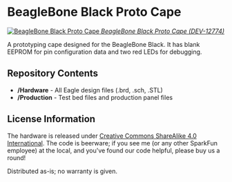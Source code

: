 BeagleBone Black Proto Cape
===========================

[![BeagleBone Black Proto Cape](https://cdn.sparkfun.com//assets/parts/9/5/5/9/12774-02.jpg)
*BeagleBone Black Proto Cape (DEV-12774)*](https://www.sparkfun.com/products/12774)
 
 A prototyping cape designed for the BeagleBone Black. It has blank EEPROM for pin configuration data and
 two red LEDs for debugging. 

Repository Contents
-------------------
* **/Hardware** - All Eagle design files (.brd, .sch, .STL)
* **/Production** - Test bed files and production panel files

License Information
-------------------
The hardware is released under [Creative Commons ShareAlike 4.0 International](https://creativecommons.org/licenses/by-sa/4.0/).
The code is beerware; if you see me (or any other SparkFun employee) at the local, and you've found our code helpful, please buy us a round!

Distributed as-is; no warranty is given.
